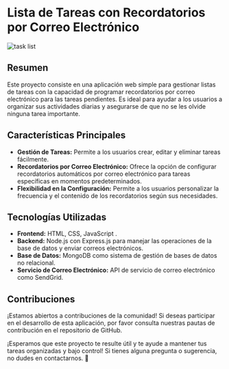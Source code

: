 # Lista de Tareas con Recordatorios por Correo Electrónico

![task list](https://github.com/Hertuq0910/check_list/assets/118753877/252716cd-2f92-4813-b4c9-ea4ac4175b4f)

## Resumen
Este proyecto consiste en una aplicación web simple para gestionar listas de tareas con la capacidad de programar recordatorios por correo electrónico para las tareas pendientes. Es ideal para ayudar a los usuarios a organizar sus actividades diarias y asegurarse de que no se les olvide ninguna tarea importante.

## Características Principales
- **Gestión de Tareas:** Permite a los usuarios crear, editar y eliminar tareas fácilmente.
- **Recordatorios por Correo Electrónico:** Ofrece la opción de configurar recordatorios automáticos por correo electrónico para tareas específicas en momentos predeterminados.
- **Flexibilidad en la Configuración:** Permite a los usuarios personalizar la frecuencia y el contenido de los recordatorios según sus necesidades.

## Tecnologías Utilizadas
- **Frontend:** HTML, CSS, JavaScript .
- **Backend:** Node.js con Express.js  para manejar las operaciones de la base de datos y enviar correos electrónicos.
- **Base de Datos:** MongoDB como sistema de gestión de bases de datos no relacional.
- **Servicio de Correo Electrónico:** API de servicio de correo electrónico como SendGrid.

## Contribuciones
¡Estamos abiertos a contribuciones de la comunidad! Si deseas participar en el desarrollo de esta aplicación, por favor consulta nuestras pautas de contribución en el repositorio de GitHub.

¡Esperamos que este proyecto te resulte útil y te ayude a mantener tus tareas organizadas y bajo control! Si tienes alguna pregunta o sugerencia, no dudes en contactarnos. 🤘
